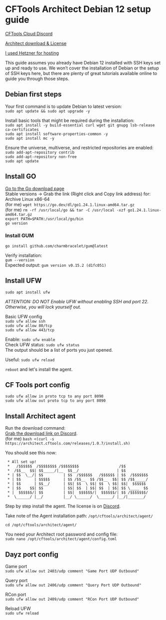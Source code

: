 # CFTools Architect Debian 12 setup guide

[CFTools Cloud Discord](https://discord.com/invite/k7Zdw6cXSH)

[Architect download & License](https://discord.com/channels/373098389174484992/1312066884467953775)

[I used Hetzner for hosting](https://www.hetzner.com/)

This guide assumes you already have Debian 12 installed
with SSH keys set up and ready to use. We won’t cover
the installation of Debian or the setup of SSH keys here,
but there are plenty of great tutorials available online
to guide you through those steps.


## Debian first steps

Your first command is to update Debian to latest version:\
`sudo apt update && sudo apt upgrade -y`

Install basic tools that might be required during the installation:\
`sudo apt install -y build-essential curl wget git gnupg lsb-release ca-certificates`\
`sudo apt install software-properties-common -y`\
`sudo apt install mc -y`

Ensure the universe, multiverse, and restricted repositories are enabled:\
`sudo add-apt-repository contrib`\
`sudo add-apt-repository non-free`\
`sudo apt update`

## Install GO
[Go to the Go download page](https://go.dev/dl/) \
Stable versions -> Grab the link (Right click and Copy link address) for: Archive	Linux	x86-64\
(for me) `wget https://go.dev/dl/go1.24.1.linux-amd64.tar.gz`\
(for me) `rm -rf /usr/local/go && tar -C /usr/local -xzf go1.24.1.linux-amd64.tar.gz`\
`export PATH=$PATH:/usr/local/go/bin`\
`go version`

### Install GUM
`go install github.com/charmbracelet/gum@latest`

Verify installation:\
`gum --version`\
Expected output: `gum version v0.15.2 (d1fc051)`

## Install UFW
`sudo apt install ufw`

_ATTENTION: DO NOT Enable UFW without enabling SSH and port 22.\
Otherwise, you will lock yourself out._

Basic UFW config\
`sudo ufw allow ssh`\
`sudo ufw allow 80/tcp`\
`sudo ufw allow 443/tcp`

Enable: `sudo ufw enable`\
Check UFW status: `sudo ufw status`\
The output should be a list of ports you just opened. 

Useful: `sudo ufw reload`

`reboot` and let's install the agent.


## CF Tools port config
`sudo ufw allow in proto tcp to any port 8090`\
`sudo ufw allow out proto tcp to any port 8090`


## Install Architect agent

Run the download command:\
[Grab the download link on Discord](https://discord.com/channels/373098389174484992/1312066884467953775/1316064473097699419).\
(for me) `bash <(curl -s https://architect.cftools.com/releases/1.0.7/install.sh)`

You should see this now:
```
 * All set up!
 *   /$$$$$$  /$$$$$$$$ /$$$$$$$$                  /$$
 *  /$$__  $$| $$_____/|__  $$__/                 | $$
 * | $$  \__/| $$         | $$  /$$$$$$   /$$$$$$ | $$  /$$$$$$$
 * | $$      | $$$$$      | $$ /$$__  $$ /$$__  $$| $$ /$$_____/
 * | $$      | $$__/      | $$| $$  \ $$| $$  \ $$| $$|  $$$$$$
 * | $$    $$| $$         | $$| $$  | $$| $$  | $$| $$ \____  $$
 * |  $$$$$$/| $$         | $$|  $$$$$$/|  $$$$$$/| $$ /$$$$$$$/
 *  \______/ |__/         |__/ \______/  \______/ |__/|_______/
```

Step by step install the agent. The license is on [Discord](https://discord.com/channels/373098389174484992/1312066884467953775/1316064473097699419).

Take note of the Agent installation path: `/opt/cftools/architect/agent/`

`cd /opt/cftools/architect/agent/`

You need your Architect root password and config file:\
`sudo nano /opt/cftools/architect/agent/config.toml`


## Dayz port config

Game port\
`sudo ufw allow out 2403/udp comment "Game Port UDP Outbound"`

Query port\
`sudo ufw allow out 2406/udp comment "Query Port UDP Outbound"`

RCon port\
`sudo ufw allow out 2409/udp comment "RCon Port UDP Outbound"`

Reload UFW\
`sudo ufw reload`
